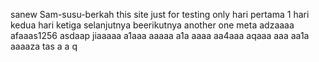sanew Sam-susu-berkah
this site just for testing only
hari pertama 1
hari kedua
hari ketiga
selanjutnya
beerikutnya
another one
meta
adzaaaa
afaaas1256
asdaap
jiaaaaa
a1aaa
aaaaa
a1a
aaaa
aa4aaa
aqaaa
aaa
aa1a
aaaaza
tas
a
a
q
